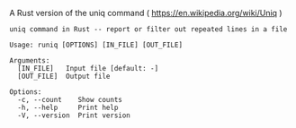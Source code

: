 A Rust version of the uniq command ( https://en.wikipedia.org/wiki/Uniq )

```
uniq command in Rust -- report or filter out repeated lines in a file

Usage: runiq [OPTIONS] [IN_FILE] [OUT_FILE]

Arguments:
  [IN_FILE]   Input file [default: -]
  [OUT_FILE]  Output file

Options:
  -c, --count    Show counts
  -h, --help     Print help
  -V, --version  Print version
```
